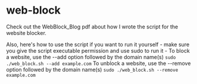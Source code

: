 # web-block
Check out the WebBlock_Blog pdf about how I wrote the script for the website blocker.

Also, here's how to use the script if you want to run it yourself - make sure you give the script executable permission and use sudo to run it -
To block a website, use the --add option followed by the domain name(s)
```sudo ./web_block.sh --add example.com```
To unblock a website, use the --remove option followed by the domain name(s)
```sudo ./web_block.sh --remove example.com```
